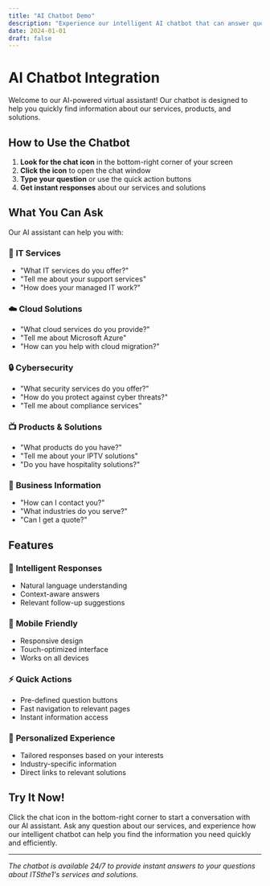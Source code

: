 ```yaml
---
title: "AI Chatbot Demo"
description: "Experience our intelligent AI chatbot that can answer questions about ITSthe1's services, products, and solutions."
date: 2024-01-01
draft: false
---
```


# AI Chatbot Integration

Welcome to our AI-powered virtual assistant! Our chatbot is designed to help you quickly find information about our services, products, and solutions.

## How to Use the Chatbot

1. **Look for the chat icon** in the bottom-right corner of your screen
2. **Click the icon** to open the chat window
3. **Type your question** or use the quick action buttons
4. **Get instant responses** about our services and solutions

## What You Can Ask

Our AI assistant can help you with:

### 🔧 **IT Services**

- "What IT services do you offer?"
- "Tell me about your support services"
- "How does your managed IT work?"

### ☁️ **Cloud Solutions**

- "What cloud services do you provide?"
- "Tell me about Microsoft Azure"
- "How can you help with cloud migration?"

### 🔒 **Cybersecurity**

- "What security services do you offer?"
- "How do you protect against cyber threats?"
- "Tell me about compliance services"

### 📺 **Products & Solutions**

- "What products do you have?"
- "Tell me about your IPTV solutions"
- "Do you have hospitality solutions?"

### 💼 **Business Information**

- "How can I contact you?"
- "What industries do you serve?"
- "Can I get a quote?"

## Features

### 🤖 **Intelligent Responses**

- Natural language understanding
- Context-aware answers
- Relevant follow-up suggestions

### 📱 **Mobile Friendly**

- Responsive design
- Touch-optimized interface
- Works on all devices

### ⚡ **Quick Actions**

- Pre-defined question buttons
- Fast navigation to relevant pages
- Instant information access

### 🎯 **Personalized Experience**

- Tailored responses based on your interests
- Industry-specific information
- Direct links to relevant solutions

## Try It Now!

Click the chat icon in the bottom-right corner to start a conversation with our AI assistant. Ask any question about our services, and experience how our intelligent chatbot can help you find the information you need quickly and efficiently.

---

_The chatbot is available 24/7 to provide instant answers to your questions about ITSthe1's services and solutions._
